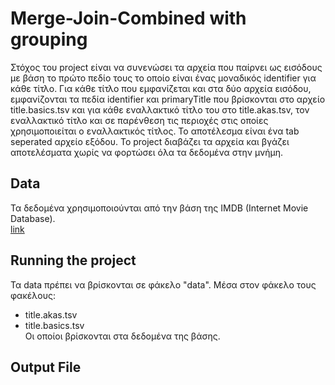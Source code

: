 # Merge-Join-Combined with grouping

Στόχος του project είναι να συνενώσει τα αρχεία που παίρνει ως εισόδους
με βάση το πρώτο πεδίο τους το οποίο είναι ένας μοναδικός identifier για κάθε
τίτλο. Για κάθε τίτλο που εμφανίζεται και στα δύο αρχεία εισόδου, εμφανίζονται
τα πεδία identifier και primaryTitle που βρίσκονται στο αρχείο title.basics.tsv
και για κάθε εναλλακτικό τίτλο του στο title.akas.tsv, τον εναλλακτικό τίτλο
και σε παρένθεση τις περιοχές στις οποίες χρησιμοποιείται ο εναλλακτικός τίτλος.
Το αποτέλεσμα είναι ένα tab seperated αρχείο εξόδου. Το project διαβάζει τα
αρχεία και βγάζει αποτελέσματα χωρίς να φορτώσει όλα τα δεδομένα στην μνήμη.

## Data

Τα δεδομένα χρησιμοποιούνται από την βάση της IMDB (Internet Movie Database).<br/>
[link](https://www.imdb.com/interfaces/)

## Running the project

Τα data πρέπει να βρίσκονται σε φάκελο "data". Μέσα στον φάκελο τους φακέλους:
* title.akas.tsv
* title.basics.tsv<br/>
Οι οποίοι βρίσκονται στα δεδομένα της βάσης.

## Output File


